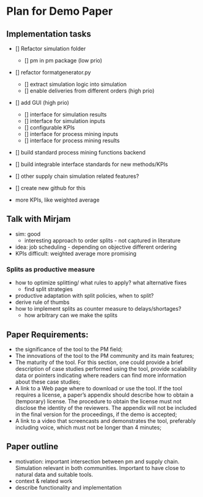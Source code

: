 # Plan for Demo Paper
## Implementation tasks
- [] Refactor simulation folder
    - [] pm in pm package (low prio)

- [] refactor formatgenerator.py
    - [] extract simulation logic into simulation 
    - [] enable deliveries from different orders (high prio)

- [] add GUI (high prio)
    - [] interface for simulation results
    - [] interface for simulation inputs
    - [] configurable KPIs
    - [] interface for process mining inputs
    - [] interface for process mining results

- [] build standard process mining functions backend
- [] build integrable interface standards for new methods/KPIs
- [] other supply chain simulation related features?
- [] create new github for this

- more KPIs, like weighted average

## Talk with Mirjam
- sim: good
    - interesting approach to order splits - not captured in literature
- idea: job scheduling - depending on objective different ordering
- KPIs difficult: weighted average more promising
### Splits as productive measure
- how to optimize splitting/ what rules to apply? what alternative fixes
    - find split strategies
- productive adaptation with split policies, when to split?
- derive rule of thumbs
- how to implement splits as counter measure to delays/shortages?
    - how arbitrary can we make the splits

## Paper Requirements:
- the significance of the tool to the PM field;
- The innovations of the tool to the PM community and its main features;
- The maturity of the tool. For this section, one could provide a brief description of case studies performed using the tool, provide scalability data or pointers indicating where readers can find more information about these case studies;
- A link to a Web page where to download or use the tool. If the tool requires a license, a paper’s appendix should describe how to obtain a (temporary) license. The procedure to obtain the license must not disclose the identity of the reviewers. The appendix will not be included in the final version for the proceedings, if the demo is accepted;
- A link to a video that screencasts and demonstrates the tool, preferably including voice, which must not be longer than 4 minutes;

## Paper outline
- motivation: important intersection between pm and supply chain. Simulation relevant in both communities. Important to have close to natural data and suitable tools.
- context & related work 
- describe functionality and implementation





